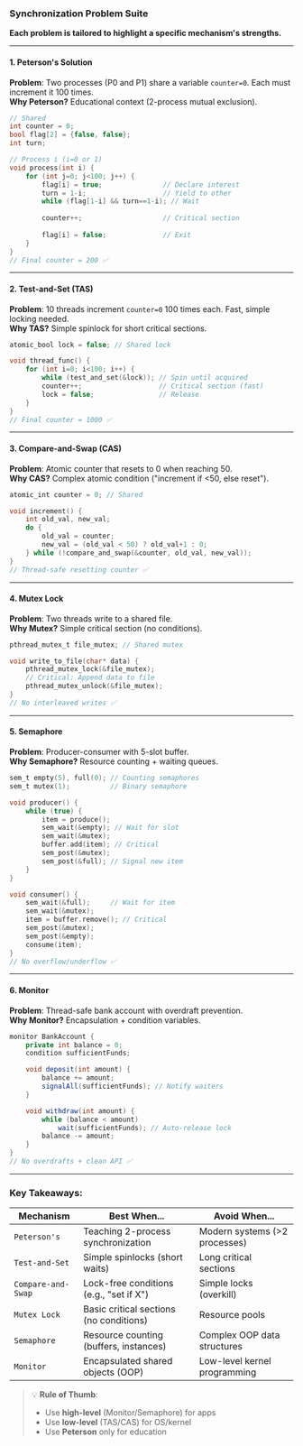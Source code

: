 ### Synchronization Problem Suite  
**Each problem is tailored to highlight a specific mechanism's strengths.**  

---

#### **1. Peterson's Solution**  
**Problem**: Two processes (P0 and P1) share a variable `counter=0`. Each must increment it 100 times.  
**Why Peterson?** Educational context (2-process mutual exclusion).  
```c
// Shared
int counter = 0;
bool flag[2] = {false, false};
int turn;

// Process i (i=0 or 1)
void process(int i) {
    for (int j=0; j<100; j++) {
        flag[i] = true;               // Declare interest
        turn = 1-i;                   // Yield to other
        while (flag[1-i] && turn==1-i); // Wait
        
        counter++;                    // Critical section
        
        flag[i] = false;              // Exit
    }
}
// Final counter = 200 ✅
```

---

#### **2. Test-and-Set (TAS)**  
**Problem**: 10 threads increment `counter=0` 100 times each. Fast, simple locking needed.  
**Why TAS?** Simple spinlock for short critical sections.  
```c
atomic_bool lock = false; // Shared lock

void thread_func() {
    for (int i=0; i<100; i++) {
        while (test_and_set(&lock)); // Spin until acquired
        counter++;                   // Critical section (fast)
        lock = false;                // Release
    }
}
// Final counter = 1000 ✅
```

---

#### **3. Compare-and-Swap (CAS)**  
**Problem**: Atomic counter that resets to 0 when reaching 50.  
**Why CAS?** Complex atomic condition ("increment if <50, else reset").  
```c
atomic_int counter = 0; // Shared

void increment() {
    int old_val, new_val;
    do {
        old_val = counter;
        new_val = (old_val < 50) ? old_val+1 : 0;
    } while (!compare_and_swap(&counter, old_val, new_val));
}
// Thread-safe resetting counter ✅
```

---

#### **4. Mutex Lock**  
**Problem**: Two threads write to a shared file.  
**Why Mutex?** Simple critical section (no conditions).  
```c
pthread_mutex_t file_mutex; // Shared mutex

void write_to_file(char* data) {
    pthread_mutex_lock(&file_mutex);
    // Critical: Append data to file
    pthread_mutex_unlock(&file_mutex);
}
// No interleaved writes ✅
```

---

#### **5. Semaphore**  
**Problem**: Producer-consumer with 5-slot buffer.  
**Why Semaphore?** Resource counting + waiting queues.  
```c
sem_t empty(5), full(0); // Counting semaphores
sem_t mutex(1);          // Binary semaphore

void producer() {
    while (true) {
        item = produce();
        sem_wait(&empty); // Wait for slot
        sem_wait(&mutex);
        buffer.add(item); // Critical
        sem_post(&mutex);
        sem_post(&full); // Signal new item
    }
}

void consumer() {
    sem_wait(&full);     // Wait for item
    sem_wait(&mutex);
    item = buffer.remove(); // Critical
    sem_post(&mutex);
    sem_post(&empty);
    consume(item);
}
// No overflow/underflow ✅
```

---

#### **6. Monitor**  
**Problem**: Thread-safe bank account with overdraft prevention.  
**Why Monitor?** Encapsulation + condition variables.  
```java
monitor BankAccount {
    private int balance = 0;
    condition sufficientFunds;

    void deposit(int amount) {
        balance += amount;
        signalAll(sufficientFunds); // Notify waiters
    }

    void withdraw(int amount) {
        while (balance < amount) 
            wait(sufficientFunds); // Auto-release lock
        balance -= amount;
    }
}
// No overdrafts + clean API ✅
```

---

### Key Takeaways:  
| **Mechanism**       | **Best When...**                          | **Avoid When...**               |  
|----------------------|-------------------------------------------|---------------------------------|  
| `Peterson's`         | Teaching 2-process synchronization        | Modern systems (>2 processes)   |  
| `Test-and-Set`       | Simple spinlocks (short waits)            | Long critical sections          |  
| `Compare-and-Swap`   | Lock-free conditions (e.g., "set if X")   | Simple locks (overkill)         |  
| `Mutex Lock`         | Basic critical sections (no conditions)   | Resource pools                  |  
| `Semaphore`          | Resource counting (buffers, instances)    | Complex OOP data structures     |  
| `Monitor`            | Encapsulated shared objects (OOP)         | Low-level kernel programming    |  

> 💡 **Rule of Thumb**:  
> - Use **high-level** (Monitor/Semaphore) for apps  
> - Use **low-level** (TAS/CAS) for OS/kernel  
> - Use **Peterson** only for education